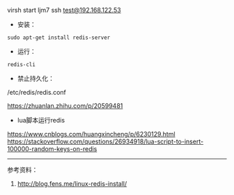 virsh start ljm7    ssh test@192.168.122.53


- 安装： 

`sudo apt-get install redis-server`
  
  
- 运行：

`redis-cli`


- 禁止持久化： 

/etc/redis/redis.conf 

https://zhuanlan.zhihu.com/p/20599481


- lua脚本运行redis

https://www.cnblogs.com/huangxincheng/p/6230129.html
https://stackoverflow.com/questions/26934918/lua-script-to-insert-100000-random-keys-on-redis

---
参考资料：

1. http://blog.fens.me/linux-redis-install/
